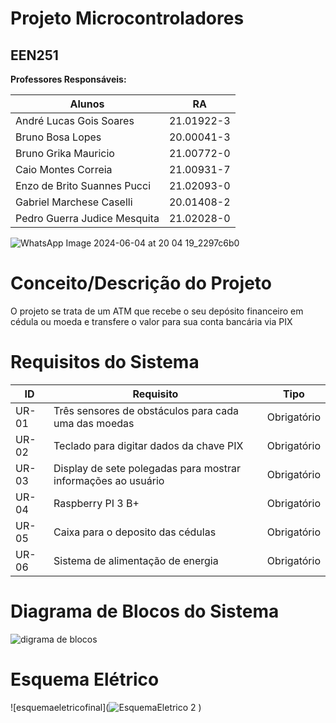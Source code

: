 # Projeto Microcontroladores
## EEN251
**Professores Responsáveis:**

| Alunos  | RA |
| ------------- | ------------- |
| André Lucas Gois Soares | 21.01922-3  |
| Bruno Bosa Lopes | 20.00041-3 |
| Bruno Grika Mauricio | 21.00772-0 |
| Caio Montes Correia | 21.00931-7 |
| Enzo de Brito Suannes Pucci | 21.02093-0 |
| Gabriel Marchese Caselli | 20.01408-2 |
| Pedro Guerra Judice Mesquita | 21.02028-0 |

![WhatsApp Image 2024-06-04 at 20 04 19_2297c6b0](https://github.com/dhezinho11/ProjetoT1usandoMicrocontroladores/assets/63157536/66c0413d-66bb-4ba2-b908-c72caae65c95)

# Conceito/Descrição do Projeto
O projeto se trata de um ATM que recebe o seu depósito financeiro em cédula ou moeda e transfere o valor para sua conta bancária via PIX

# Requisitos do Sistema
| ID | Requisito | Tipo |
| ------------- | ------------- | ------------- |
| UR-01 | Três sensores de obstáculos para cada uma das moedas | Obrigatório |
| UR-02 | Teclado para digitar dados da chave PIX | Obrigatório |
| UR-03 | Display de sete polegadas para mostrar informações ao usuário | Obrigatório |
| UR-04 | Raspberry PI 3 B+ | Obrigatório |
| UR-05 | Caixa para o deposito das cédulas | Obrigatório |
| UR-06 | Sistema de alimentação de energia | Obrigatório |

#  Diagrama de Blocos do Sistema

![digrama de blocos](![diagramasdeblocos](https://github.com/user-attachments/assets/47359740-10e8-4b10-ae90-7e448cc64e88)
)

# Esquema Elétrico
![esquemaeletricofinal](![EsquemaEletrico 2](https://github.com/user-attachments/assets/35d74eaf-3ed2-4224-b1cd-9cea584d5ec8)
)
